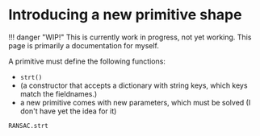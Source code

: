 # Introducing a new primitive shape

!!! danger "WIP!"
    This is currently work in progress, not yet working. This page is primarily a documentation for myself.

A primitive must define the following functions:

- `strt()`
- (a constructor that accepts a dictionary with string keys, which keys match the fieldnames.)
- a new primitive comes with new parameters, which must be solved (I don't have yet the idea for it)

```@docs
RANSAC.strt
```
